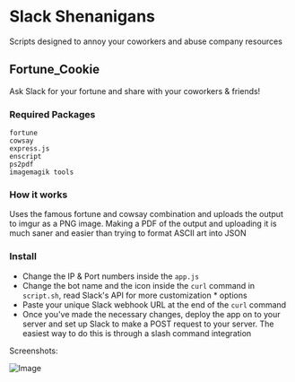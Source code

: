 # Slack Shenanigans
Scripts designed to annoy your coworkers and abuse company resources

## Fortune_Cookie

Ask Slack for your fortune and share with your coworkers & friends! 

### Required Packages 

```
fortune
cowsay
express.js
enscript
ps2pdf
imagemagik tools
```
### How it works
Uses the famous fortune and cowsay combination and uploads the output to imgur as a PNG image. Making a PDF of the output and uploading it is much saner and easier than trying to format ASCII art into JSON

### Install

* Change the IP & Port numbers inside the `app.js` 
* Change the bot name and the icon inside the `curl` command in `script.sh`, read Slack's API for more customization * options
* Paste your unique Slack webhook URL at the end of the `curl` command
* Once you've made the necessary changes, deploy the app on to your server and set up Slack to make a POST request to your server. The easiest way to do this is through a slash command integration

Screenshots: 

![Image](http://i.imgur.com/jn7ZJAl.png)
